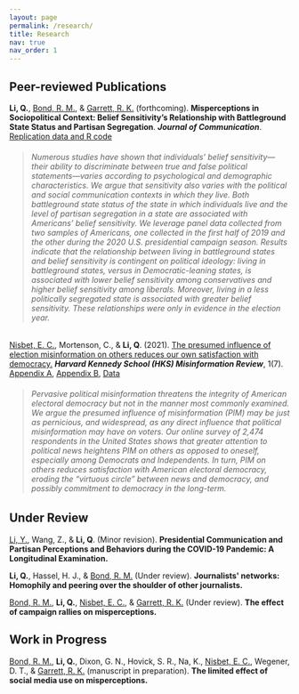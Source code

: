 ```yaml
---
layout: page
permalink: /research/
title: Research
nav: true
nav_order: 1
---
```



## Peer-reviewed Publications

**Li, Q.**, [Bond, R. M.](http://robertmbond.net/ "Bond, R. M."), & [Garrett, R. K.](https://rkellygarrett.com/ "Garrett, R. K.") (forthcoming). **Misperceptions in Sociopolitical Context:  Belief Sensitivity’s Relationship with Battleground State Status and Partisan Segregation**. ***Journal of Communication***. [Replication data and R code](https://dataverse.harvard.edu/dataset.xhtml?persistentId=doi:10.7910/DVN/DUMBEI "Replication data and R code")

> ###### Numerous studies have shown that individuals’ belief sensitivity—their ability to discriminate between true and false political statements—varies according to psychological and demographic characteristics. We argue that sensitivity also varies with the political and social communication contexts in which they live. Both battleground state status of the state in which individuals live and the level of partisan segregation in a state are associated with Americans’ belief sensitivity. We leverage panel data collected from two samples of Americans, one collected in the first half of 2019 and the other during the 2020 U.S. presidential campaign season. Results indicate that the relationship between living in battleground states and belief sensitivity is contingent on political ideology: living in battleground states, versus in Democratic-leaning states, is associated with lower belief sensitivity among conservatives and higher belief sensitivity among liberals. Moreover, living in a less politically segregated state is associated with greater belief sensitivity. These relationships were only in evidence in the election year. 


[Nisbet, E. C.](https://communication.northwestern.edu/faculty/erik-nisbet.html "Nisbet, E. C."), Mortenson, C., & **Li, Q**. (2021). [The presumed influence of election misinformation on others reduces our own satisfaction with democracy.](https://doi.org/10.37016/mr-2020-59 "The presumed influence of election misinformation on others reduces our own satisfaction with democracy.") ***Harvard Kennedy School (HKS) Misinformation Review***, 1(7). [Appendix A](https://misinforeview.hks.harvard.edu/wp-content/uploads/2021/03/nisbet_appendix_a_20210312.pdf "Appendix A"), [Appendix B](https://misinforeview.hks.harvard.edu/wp-content/uploads/2021/03/nisbet_appendix_b_20210312.pdf "Appendix B"), [Data](https://dataverse.harvard.edu/dataset.xhtml?persistentId=doi:10.7910/DVN/QMEBYZ "Data")

> ###### Pervasive political misinformation threatens the integrity of American electoral democracy but not in the manner most commonly examined. We argue the presumed influence of misinformation (PIM) may be just as pernicious, and widespread, as any direct influence that political misinformation may have on voters. Our online survey of 2,474 respondents in the United States shows that greater attention to political news heightens PIM on others as opposed to oneself, especially among Democrats and Independents. In turn, PIM on others reduces satisfaction with American electoral democracy, eroding the “virtuous circle” between news and democracy, and possibly commitment to democracy in the long-term.


## Under Review

[Li, Y.](https://www.yueliphd.net/ "Li, Y."), Wang, Z., & **Li, Q**. (Minor revision). **Presidential Communication and Partisan Perceptions and Behaviors during the COVID-19 Pandemic: A Longitudinal Examination.** 

**Li, Q.**, Hassel, H. J., & [Bond, R. M.](http://robertmbond.net/ "Bond, R. M.") (Under review). **Journalists' networks: Homophily and peering over the shoulder of other journalists.**

[Bond, R. M.](http://robertmbond.net/ "Bond, R. M."), **Li, Q.**, [Nisbet, E. C.](https://communication.northwestern.edu/faculty/erik-nisbet.html "Nisbet, E. C."), & [Garrett, R. K.](https://rkellygarrett.com/ "Garrett, R. K.") (Under review). **The effect of campaign rallies on misperceptions.** 

## Work in Progress

[Bond, R. M.](http://robertmbond.net/ "Bond, R. M."), **Li, Q.**, Dixon, G. N., Hovick, S. R., Na, K., [Nisbet, E. C.](https://communication.northwestern.edu/faculty/erik-nisbet.html "Nisbet, E. C."), Wegener, D. T., & [Garrett, R. K.](https://rkellygarrett.com/ "Garrett, R. K.") (manuscript in preparation). **The limited effect of social media use on misperceptions.**


